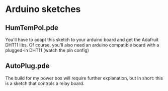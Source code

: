 # Arduino sketches

## HumTemPol.pde
You'll have to adapt this sketch to your arduino board and get the
Adafruit DHT11 libs. Of course, you'll also need an arduino compatible
board with a plugged-in DHT11 (watch the pin config)

## AutoPlug.pde
The build for my power box will require further explanation, but in
short: this is a sketch that controls a relay board.